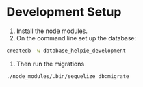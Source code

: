 # Development Setup

1. Install the node modules.
1. On the command line set up the database:

```sh
createdb -w database_helpie_development
```

1. Then run the migrations

```sh
./node_modules/.bin/sequelize db:migrate
```
